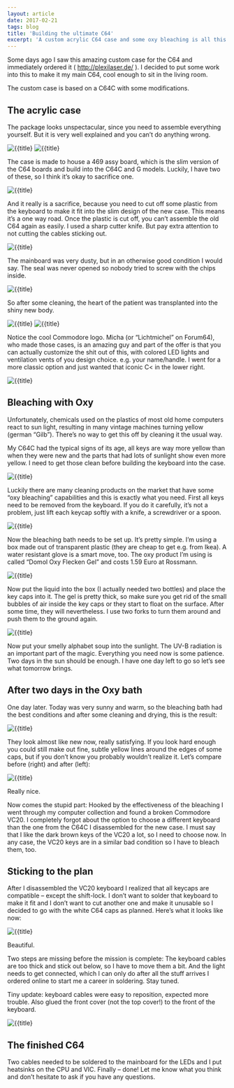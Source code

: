 ```yaml
---
layout: article
date: 2017-02-21
tags: blog
title: 'Building the ultimate C64'
excerpt: 'A custom acrylic C64 case and some oxy bleaching is all this little C64 needed to shine again and steal the show.'
---
```


Some days ago I saw this amazing custom case for the C64 and immediately ordered it ( http://plexilaser.de/ ). I decided to put some work into this to make it my main C64, cool enough to sit in the living room.

The custom case is based on a C64C with some modifications.

## The acrylic case

The package looks unspectacular, since you need to assemble everything yourself. But it is very well explained and you can’t do anything wrong.

![{{title}](../../assets/img/blog/uc64-1.jpg)
![{{title}](../../assets/img/blog/uc64-2.jpg)

The case is made to house a 469 assy board, which is the slim version of the C64 boards and build into the C64C and G models. Luckily, I have two of these, so I think it’s okay to sacrifice one.

![{{title}](../../assets/img/blog/uc64-3.jpg)

And it really is a sacrifice, because you need to cut off some plastic from the keyboard to make it fit into the slim design of the new case. This means it’s a one way road. Once the plastic is cut off, you can’t assemble the old C64 again as easily. I used a sharp cutter knife. But pay extra attention to not cutting the cables sticking out.

![{{title}](../../assets/img/blog/uc64-4.jpg)

The mainboard was very dusty, but in an otherwise good condition I would say. The seal was never opened so nobody tried to screw with the chips inside.

![{{title}](../../assets/img/blog/uc64-5.jpg)

So after some cleaning, the heart of the patient was transplanted into the shiny new body.

![{{title}](../../assets/img/blog/uc64-6.jpg)
![{{title}](../../assets/img/blog/uc64-7.jpg)

Notice the cool Commodore logo. Micha (or “Lichtmichel” on Forum64), who made those cases, is an amazing guy and part of the offer is that you can actually customize the shit out of this, with colored LED lights and ventilation vents of you design choice. e.g. your name/handle. I went for a more classic option and just wanted that iconic C< in the lower right.

![{{title}](../../assets/img/blog/uc64-8.jpg)

## Bleaching with Oxy

Unfortunately, chemicals used on the plastics of most old home computers react to sun light, resulting in many vintage machines turning yellow (german “Gilb”). There’s no way to get this off by cleaning it the usual way.

My C64C had the typical signs of its age, all keys are way more yellow than when they were new and the parts that had lots of sunlight show even more yellow. I need to get those clean before building the keyboard into the case.

![{{title}](../../assets/img/blog/uc64-9.jpg)

Luckily there are many cleaning products on the market that have some “oxy bleaching” capabilities and this is exactly what you need. First all keys need to be removed from the keyboard. If you do it carefully, it’s not a problem, just lift each keycap softly with a knife, a screwdriver or a spoon.

![{{title}](../../assets/img/blog/uc64-10.jpg)

Now the bleaching bath needs to be set up. It’s pretty simple. I’m using a box made out of transparent plastic (they are cheap to get e.g. from Ikea). A water resistant glove is a smart move, too. The oxy product I’m using is called “Domol Oxy Flecken Gel” and costs 1.59 Euro at Rossmann.

![{{title}](../../assets/img/blog/uc64-11.jpg)

Now put the liquid into the box (I actually needed two bottles) and place the key caps into it. The gel is pretty thick, so make sure you get rid of the small bubbles of air inside the key caps or they start to float on the surface. After some time, they will nevertheless. I use two forks to turn them around and push them to the ground again.

![{{title}](../../assets/img/blog/uc64-12.jpg)

Now put your smelly alphabet soup into the sunlight. The UV-B radiation is an important part of the magic. Everything you need now is some patience. Two days in the sun should be enough. I have one day left to go so let’s see what tomorrow brings.

## After two days in the Oxy bath

One day later. Today was very sunny and warm, so the bleaching bath had the best conditions and after some cleaning and drying, this is the result:

![{{title}](../../assets/img/blog/uc64-13.jpg)

They look almost like new now, really satisfying. If you look hard enough you could still make out fine, subtle yellow lines around the edges of some caps, but if you don’t know you probably wouldn’t realize it. Let’s compare before (right) and after (left):

![{{title}](../../assets/img/blog/uc64-14.jpg)

Really nice.

Now comes the stupid part: Hooked by the effectiveness of the bleaching I went through my computer collection and found a broken Commodore VC20. I completely forgot about the option to choose a different keyboard than the one from the C64C I disassembled for the new case. I must say that I like the dark brown keys of the VC20 a lot, so I need to choose now. In any case, the VC20 keys are in a similar bad condition so I have to bleach them, too.

## Sticking to the plan

After I disassembled the VC20 keyboard I realized that all keycaps are compatible – except the shift-lock. I don’t want to solder that keyboard to make it fit and I don’t want to cut another one and make it unusable so I decided to go with the white C64 caps as planned. Here’s what it looks like now:

![{{title}](../../assets/img/blog/uc64-15.jpg)

Beautiful.

Two steps are missing before the mission is complete: The keyboard cables are too thick and stick out below, so I have to move them a bit. And the light needs to get connected, which I can only do after all the stuff arrives I ordered online to start me a career in soldering. Stay tuned.

Tiny update: keyboard cables were easy to reposition, expected more trouble. Also glued the front cover (not the top cover!) to the front of the keyboard.

![{{title}](../../assets/img/blog/uc64-16.jpg)

## The finished C64

Two cables needed to be soldered to the mainboard for the LEDs and I put heatsinks on the CPU and VIC. Finally – done! Let me know what you think and don’t hesitate to ask if you have any questions.